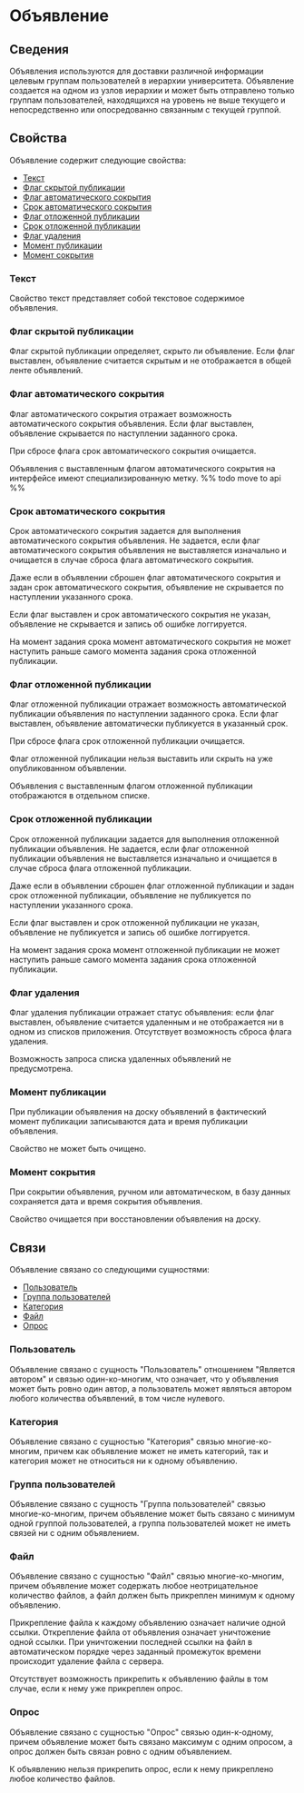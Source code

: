 # Объявление

## Сведения

Объявления используются для доставки различной информации целевым группам пользователей в иерархии университета.
Объявление создается на одном из узлов иерархии и может быть отправлено только группам пользователей, находящихся на
уровень не выше текущего и непосредственно или опосредованно связанным с текущей группой.

## Свойства

Объявление содержит следующие свойства:

- [Текст](#текст)
- [Флаг скрытой публикации](#флаг-скрытой-публикации)
- [Флаг автоматического сокрытия](#флаг_автоматического_сокрытия)
- [Срок автоматического сокрытия](#срок-автоматического_сокрытия)
- [Флаг отложенной публикации](#флаг-отложенной-публикации)
- [Срок отложенной публикации](#срок-отложенной-публикации)
- [Флаг удаления](#флаг-удаления)
- [Момент публикации](#момент-публикации)
- [Момент сокрытия](#момент-сокрытия)

### Текст

Свойство текст представляет собой текстовое содержимое объявления.

### Флаг скрытой публикации

Флаг скрытой публикации определяет, скрыто ли объявление. Если флаг выставлен, объявление считается скрытым и не
отображается в общей ленте объявлений.

### Флаг автоматического сокрытия

Флаг автоматического сокрытия отражает возможность автоматического сокрытия объявления. Если флаг выставлен, объявление
скрывается по наступлении заданного срока.

При сбросе флага срок автоматического сокрытия очищается.

Объявления с выставленным флагом автоматического сокрытия на интерфейсе имеют специализированную метку. %% todo move to
api %%

### Срок автоматического сокрытия

Срок автоматического сокрытия задается для выполнения автоматического сокрытия объявления. Не задается, если флаг
автоматического сокрытия объявления не выставляется изначально и очищается в случае сброса флага автоматического
сокрытия.

Даже если в объявлении сброшен флаг автоматического сокрытия и задан срок автоматического сокрытия, объявление не
скрывается по наступлении указанного срока.

Если флаг выставлен и срок автоматического сокрытия не указан, объявление не скрывается и запись об ошибке логгируется.

На момент задания срока момент автоматического сокрытия не может наступить раньше самого момента задания срока
отложенной публикации.

### Флаг отложенной публикации

Флаг отложенной публикации отражает возможность автоматической публикации объявления по наступлении заданного срока.
Если флаг выставлен, объявление автоматически публикуется в указанный срок.

При сбросе флага срок отложенной публикации очищается.

Флаг отложенной публикации нельзя выставить или скрыть на уже опубликованном объявлении.

Объявления с выставленным флагом отложенной публикации отображаются в отдельном списке.

### Срок отложенной публикации

Срок отложенной публикации задается для выполнения отложенной публикации объявления. Не задается, если флаг отложенной
публикации объявления не выставляется изначально и очищается в случае сброса флага отложенной публикации.

Даже если в объявлении сброшен флаг отложенной публикации и задан срок отложенной публикации, объявление не публикуется
по наступлении указанного срока.

Если флаг выставлен и срок отложенной публикации не указан, объявление не публикуется и запись об ошибке логгируется.

На момент задания срока момент отложенной публикации не может наступить раньше самого момента задания срока отложенной
публикации.

### Флаг удаления

Флаг удаления публикации отражает статус объявления: если флаг выставлен, объявление считается удаленным и не
отображается ни в одном из списков приложения. Отсутствует возможность сброса флага удаления.

Возможность запроса списка удаленных объявлений не предусмотрена.

### Момент публикации

При публикации объявления на доску объявлений в фактический момент публикации записываются дата и время публикации
объявления.

Свойство не может быть очищено.

### Момент сокрытия

При сокрытии объявления, ручном или автоматическом, в базу данных сохраняется дата и время сокрытия объявления.

Свойство очищается при восстановлении объявления на доску.

## Связи

Объявление связано со следующими сущностями:

- [Пользователь](#пользователь)
- [Группа пользователей](#группа-пользователей)
- [Категория](#категория)
- [Файл](#файл)
- [Опрос](#опрос)

### Пользователь

Объявление связано с сущность "Пользователь" отношением "Является автором" и связью один-ко-многим, что означает, что у
объявления может быть ровно один автор, а пользователь может являться автором любого количества объявлений, в том числе
нулевого.

### Категория

Объявление связано с сущностью "Категория" связью многие-ко-многим, причем как объявление может не иметь категорий, так
и категория может не относиться ни к одному объявлению.

### Группа пользователей

Объявление связано с сущность "Группа пользователей" связью многие-ко-многим, причем объявление может быть связано с
минимум одной группой пользователей, а группа пользователей может не иметь связей ни с одним объявлением.

### Файл

Объявление связано с сущностью "Файл" связью многие-ко-многим, причем объявление может содержать любое неотрицательное
количество файлов, а файл должен быть прикреплен минимум к одному объявлению.

Прикрепление файла к каждому объявлению означает наличие одной ссылки. Открепление файла от объявления означает
уничтожение одной ссылки. При уничтожении последней ссылки на файл в автоматическом порядке через заданный промежуток
времени происходит удаление файла с сервера.

Отсутствует возможность прикрепить к объявлению файлы в том случае, если к нему уже прикреплен опрос.

### Опрос

Объявление связано с сущностью "Опрос" связью один-к-одному, причем объявление может быть связано максимум с одним
опросом, а опрос должен быть связан ровно с одним объявлением.

К объявлению нельзя прикрепить опрос, если к нему прикреплено любое количество файлов.

